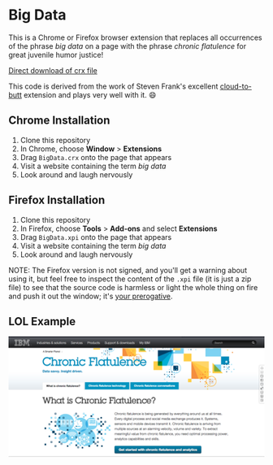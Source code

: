 # Big Data

This is a Chrome or Firefox browser extension that replaces all occurrences 
of the phrase *big data* on a page with the phrase *chronic flatulence* for
great juvenile humor justice!

[Direct download of crx file](https://github.com/brianshumate/chronic-flatulence/blob/master/ChronicFlatulence.crx?raw=true)

This code is derived from the work of Steven Frank's excellent
[cloud-to-butt](https://github.com/panicsteve/cloud-to-butt) extension and
plays very well with it. :smile:

## Chrome Installation

1. Clone this repository
2. In Chrome, choose **Window** > **Extensions**
3. Drag `BigData.crx` onto the page that appears
4. Visit a website containing the term *big data*
5. Look around and laugh nervously

## Firefox Installation

1. Clone this repository
2. In Firefox, choose **Tools** > **Add-ons** and select **Extensions**
3. Drag `BigData.xpi` onto the page that appears
4. Visit a website containing the term *big data*
5. Look around and laugh nervously

NOTE: The Firefox version is not signed, and you'll get a warning about using
it, but feel free to inspect the content of the `.xpi` file (it is just a
zip file) to see that the source code is harmless or light the whole thing on
fire and push it out the window; it's [your prerogative](https://www.youtube.com/watch?v=5cDLZqe735k).

## LOL Example

![](https://raw.githubusercontent.com/brianshumate/big-data/master/share/screen-shot.png)

